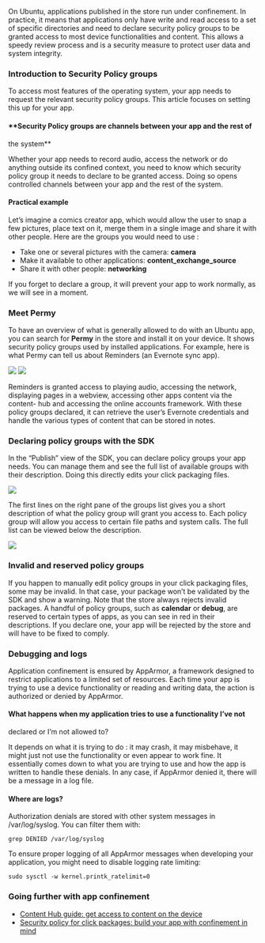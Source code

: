 





On Ubuntu, applications published in the store run under confinement. In
practice, it means that applications only have write and read access to a set
of specific directories and need to declare security policy groups to be
granted access to most device functionalities and content. This allows a
speedy review process and is a security measure to protect user data and
system integrity.

### Introduction to Security Policy groups

To access most features of the operating system, your app needs to request the
relevant security policy groups. This article focuses on setting this up for
your app.

#### **Security Policy groups are channels between your app and the rest of
the system**

Whether your app needs to record audio, access the network or do anything
outside its confined context, you need to know which security policy group it
needs to declare to be granted access. Doing so opens controlled channels
between your app and the rest of the system.

#### Practical example

Let’s imagine a comics creator app, which would allow the user to snap a few
pictures, place text on it, merge them in a single image and share it with
other people. Here are the groups you would need to use :

  * Take one or several pictures with the camera: **camera**
  * Make it available to other applications: **content_exchange_source**
  * Share it with other people: **networking**

If you forget to declare a group, it will prevent your app to work normally,
as we will see in a moment.

### Meet Permy

To have an overview of what is generally allowed to do with an Ubuntu app, you
can search for **Permy** in the store and install it on your device. It shows
security policy groups used by installed applications. For example, here is
what Permy can tell us about Reminders (an Evernote sync app).

![](/static/devportal_uploaded/1a90a9d1-034f-4fa9-8484-7ad8bdf913cf-cms_page_media/163/permy_reminders.png) ![](/static/devportal_uploaded/77a807eb-6e23-4ad3-86c7-4d95a833688e-cms_page_media/163/permy_reminders_pgroups.png)

Reminders is granted access to playing audio, accessing the network,
displaying pages in a webview, accessing other apps content via the content-
hub and accessing the online accounts framework. With these policy groups
declared, it can retrieve the user’s Evernote credentials and handle the
various types of content that can be stored in notes.

### Declaring policy groups with the SDK

In the “Publish” view of the SDK, you can declare policy groups your app
needs. You can manage them and see the full list of available groups with
their description. Doing this directly edits your click packaging files.

![](/static/devportal_uploaded/ae80b68d-a60e-4376-bfe2-3cc8fd1d1121-cms_page_media/163/permissions_click.png)

The first lines on the right pane of the groups list gives you a short
description of what the policy group will grant you access to. Each policy
group will allow you access to certain file paths and system calls. The full
list can be viewed below the description.

![](/static/devportal_uploaded/7ad36ceb-d66a-4bb0-9bf0-65bfdb264ba8-cms_page_media/163/policy_groups_list-700x416.png)

### Invalid and reserved policy groups

If you happen to manually edit policy groups in your click packaging files,
some may be invalid. In that case, your package won’t be validated by the SDK
and show a warning. Note that the store always rejects invalid packages. A
handful of policy groups, such as **calendar** or **debug**, are reserved to
certain types of apps, as you can see in red in their descriptions. If you
declare one, your app will be rejected by the store and will have to be fixed
to comply.

### Debugging and logs

Application confinement is ensured by AppArmor, a framework designed to
restrict applications to a limited set of resources. Each time your app is
trying to use a device functionality or reading and writing data, the action
is authorized or denied by AppArmor.

#### What happens when my application tries to use a functionality I’ve not
declared or I’m not allowed to?

It depends on what it is trying to do : it may crash, it may misbehave, it
might just not use the functionality or even appear to work fine. It
essentially comes down to what you are trying to use and how the app is
written to handle these denials. In any case, if AppArmor denied it, there
will be a message in a log file.

#### Where are logs?

Authorization denials are stored with other system messages in
/var/log/syslog. You can filter them with:

    grep DENIED /var/log/syslog

To ensure proper logging of all AppArmor messages when developing your
application, you might need to disable logging rate limiting:

    sudo sysctl -w kernel.printk_ratelimit=0

### Going further with app confinement

  * [Content Hub guide: get access to content on the device](/en/phone/platform/guides/content-hub-guide/)
  * [Security policy for click packages: build your app with confinement in mind](/en/phone/platform/guides/app-confinement/)





